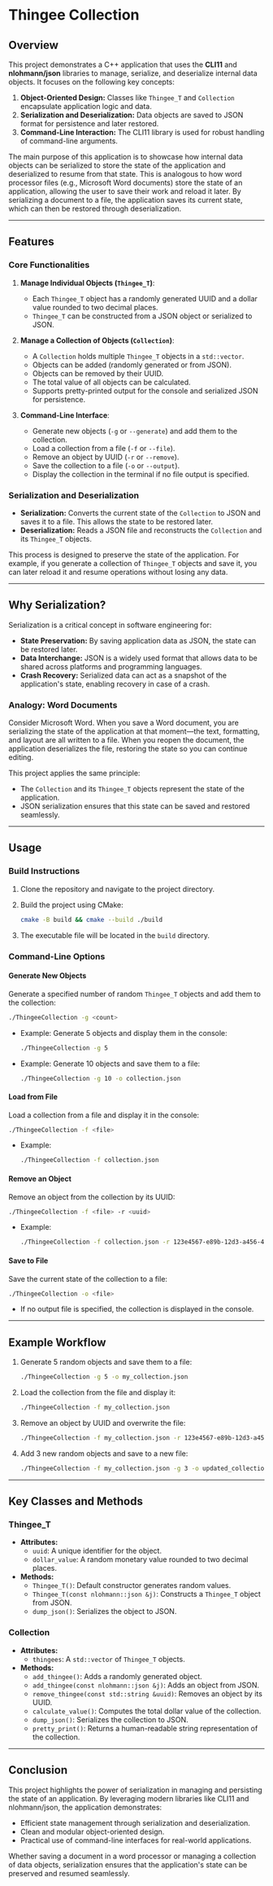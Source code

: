 # Thingee Collection

## Overview
This project demonstrates a C++ application that uses the **CLI11** and **nlohmann/json** libraries to manage, serialize, and deserialize internal data objects. It focuses on the following key concepts:

1. **Object-Oriented Design:** Classes like `Thingee_T` and `Collection` encapsulate application logic and data.
2. **Serialization and Deserialization:** Data objects are saved to JSON format for persistence and later restored.
3. **Command-Line Interaction:** The CLI11 library is used for robust handling of command-line arguments.

The main purpose of this application is to showcase how internal data objects can be serialized to store the state of the application and deserialized to resume from that state. This is analogous to how word processor files (e.g., Microsoft Word documents) store the state of an application, allowing the user to save their work and reload it later. By serializing a document to a file, the application saves its current state, which can then be restored through deserialization.

---

## Features

### Core Functionalities
1. **Manage Individual Objects (`Thingee_T`)**:
   - Each `Thingee_T` object has a randomly generated UUID and a dollar value rounded to two decimal places.
   - `Thingee_T` can be constructed from a JSON object or serialized to JSON.

2. **Manage a Collection of Objects (`Collection`)**:
   - A `Collection` holds multiple `Thingee_T` objects in a `std::vector`.
   - Objects can be added (randomly generated or from JSON).
   - Objects can be removed by their UUID.
   - The total value of all objects can be calculated.
   - Supports pretty-printed output for the console and serialized JSON for persistence.

3. **Command-Line Interface**:
   - Generate new objects (`-g` or `--generate`) and add them to the collection.
   - Load a collection from a file (`-f` or `--file`).
   - Remove an object by UUID (`-r` or `--remove`).
   - Save the collection to a file (`-o` or `--output`).
   - Display the collection in the terminal if no file output is specified.

### Serialization and Deserialization
- **Serialization:** Converts the current state of the `Collection` to JSON and saves it to a file. This allows the state to be restored later.
- **Deserialization:** Reads a JSON file and reconstructs the `Collection` and its `Thingee_T` objects.

This process is designed to preserve the state of the application. For example, if you generate a collection of `Thingee_T` objects and save it, you can later reload it and resume operations without losing any data.

---

## Why Serialization?
Serialization is a critical concept in software engineering for:

- **State Preservation:** By saving application data as JSON, the state can be restored later.
- **Data Interchange:** JSON is a widely used format that allows data to be shared across platforms and programming languages.
- **Crash Recovery:** Serialized data can act as a snapshot of the application's state, enabling recovery in case of a crash.

### Analogy: Word Documents
Consider Microsoft Word. When you save a Word document, you are serializing the state of the application at that moment—the text, formatting, and layout are all written to a file. When you reopen the document, the application deserializes the file, restoring the state so you can continue editing.

This project applies the same principle:
- The `Collection` and its `Thingee_T` objects represent the state of the application.
- JSON serialization ensures that this state can be saved and restored seamlessly.

---

## Usage

### Build Instructions

1. Clone the repository and navigate to the project directory.
2. Build the project using CMake:

   ```bash
   cmake -B build && cmake --build ./build
   ```

3. The executable file will be located in the `build` directory.

### Command-Line Options

#### Generate New Objects
Generate a specified number of random `Thingee_T` objects and add them to the collection:

```bash
./ThingeeCollection -g <count>
```

- Example: Generate 5 objects and display them in the console:
  ```bash
  ./ThingeeCollection -g 5
  ```
- Example: Generate 10 objects and save them to a file:
  ```bash
  ./ThingeeCollection -g 10 -o collection.json
  ```

#### Load from File
Load a collection from a file and display it in the console:

```bash
./ThingeeCollection -f <file>
```

- Example:
  ```bash
  ./ThingeeCollection -f collection.json
  ```

#### Remove an Object
Remove an object from the collection by its UUID:

```bash
./ThingeeCollection -f <file> -r <uuid>
```

- Example:
  ```bash
  ./ThingeeCollection -f collection.json -r 123e4567-e89b-12d3-a456-426614174000
  ```

#### Save to File
Save the current state of the collection to a file:

```bash
./ThingeeCollection -o <file>
```

- If no output file is specified, the collection is displayed in the console.

---

## Example Workflow

1. Generate 5 random objects and save them to a file:
   ```bash
   ./ThingeeCollection -g 5 -o my_collection.json
   ```

2. Load the collection from the file and display it:
   ```bash
   ./ThingeeCollection -f my_collection.json
   ```

3. Remove an object by UUID and overwrite the file:
   ```bash
   ./ThingeeCollection -f my_collection.json -r 123e4567-e89b-12d3-a456-426614174000
   ```

4. Add 3 new random objects and save to a new file:
   ```bash
   ./ThingeeCollection -f my_collection.json -g 3 -o updated_collection.json
   ```

---

## Key Classes and Methods

### Thingee_T
- **Attributes:**
  - `uuid`: A unique identifier for the object.
  - `dollar_value`: A random monetary value rounded to two decimal places.
- **Methods:**
  - `Thingee_T()`: Default constructor generates random values.
  - `Thingee_T(const nlohmann::json &j)`: Constructs a `Thingee_T` object from JSON.
  - `dump_json()`: Serializes the object to JSON.

### Collection
- **Attributes:**
  - `thingees`: A `std::vector` of `Thingee_T` objects.
- **Methods:**
  - `add_thingee()`: Adds a randomly generated object.
  - `add_thingee(const nlohmann::json &j)`: Adds an object from JSON.
  - `remove_thingee(const std::string &uuid)`: Removes an object by its UUID.
  - `calculate_value()`: Computes the total dollar value of the collection.
  - `dump_json()`: Serializes the collection to JSON.
  - `pretty_print()`: Returns a human-readable string representation of the collection.

---

## Conclusion
This project highlights the power of serialization in managing and persisting the state of an application. By leveraging modern libraries like CLI11 and nlohmann/json, the application demonstrates:

- Efficient state management through serialization and deserialization.
- Clean and modular object-oriented design.
- Practical use of command-line interfaces for real-world applications.

Whether saving a document in a word processor or managing a collection of data objects, serialization ensures that the application's state can be preserved and resumed seamlessly.

